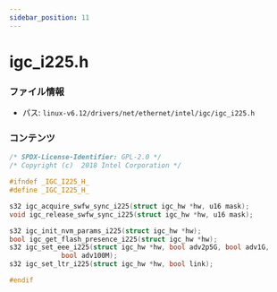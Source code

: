```yaml
---
sidebar_position: 11
---
```

# igc_i225.h

### ファイル情報

- パス: `linux-v6.12/drivers/net/ethernet/intel/igc/igc_i225.h`

### コンテンツ

```h
/* SPDX-License-Identifier: GPL-2.0 */
/* Copyright (c)  2018 Intel Corporation */

#ifndef _IGC_I225_H_
#define _IGC_I225_H_

s32 igc_acquire_swfw_sync_i225(struct igc_hw *hw, u16 mask);
void igc_release_swfw_sync_i225(struct igc_hw *hw, u16 mask);

s32 igc_init_nvm_params_i225(struct igc_hw *hw);
bool igc_get_flash_presence_i225(struct igc_hw *hw);
s32 igc_set_eee_i225(struct igc_hw *hw, bool adv2p5G, bool adv1G,
		     bool adv100M);
s32 igc_set_ltr_i225(struct igc_hw *hw, bool link);

#endif

```
